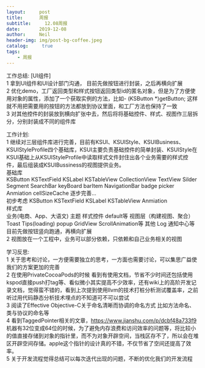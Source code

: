 ```yaml
---
layout:     post
title:      周报
subtitle:	  12.08周报
date:       2019-12-08
author:     Neil
header-img: img/post-bg-coffee.jpeg
catalog: 	 true
tags:
    - 周报
---
```


工作总结: [UI组件]  
1 拿到UI组件和UI设计部门沟通， 目前先做按钮进行封装，之后再横向扩展  
2 优化demo，工厂返回类型和样式按钮返回类型id<protocol>的匿名对象，但是为了方便使用对象的属性，添加了一个获取实例的方法，比如- (KSButton *)getButton; 这样就不用把需要用的按钮的方法都放到协议里面，和工厂方法也保持了一致  
3 对其他控件的封装放到横向扩张中去，然后将将基础控件、样式、视图作三层拆分，分别封装成不同的组件库  

工作计划:  
1 继续对三层组件库进行完善，目前有KSUI、KSUIStyle、KSUIBusiness、KSUIStyleProfile四个基础库，KSUI主要负责基础控件的简单封装、KSUIStyle在KSUI基础上从KSUIStyleProfile中读取样式文件封住出各个业务需要的样式控件，最后组装成KSUIBussiness的视图提供业务。  
基础库   
KSButton KSTextField KSLabel  KSTableView CollectionView TextView
Silder Segment SearchBar keyBoard barItem NavigationBar badge picker 
Anmiation  cellSizeCache 逐步完善…  
初步考虑 KSButton KSTextField KSLabel KSTableView Anmiation  
样式库  
业务(电商、App、大语文) 主题 样式控件 default等
视图层（构建视图、聚合）
Toast  Tips(loading) popup GridView ScrollAnimation等
其他
Log 通知中心等
目前先做按钮竖向跑通，再横向扩展  
2 视图放在一个工程中，业务可以部分依赖，只依赖和自己业务相关的视图
  
学习反思:   
1 关于思考和讨论，一方便需要独立的思考，一方面也需要讨论，可以集思广益使我们的方案更加的完善  
2 在使用PrivateCocoaPods的时候 看到有使用文档，节省不少时间还包括使用kspod直接push打tag等、看似微小其实提高不少效率，还有wiki上的高阶开发记录文档，觉得蛮不错的，看到上次提到使用llvm的技术打桩分析测试覆盖率，之前听过用代码静态分析技术埋点的不知道可不可以尝试  
3 阅读了Effective Objective-C关于命名清晰而协调的命名方式 比如方法命名、类与协议的命名等  
4 看到TaggedPointer相关的文章，https://www.jianshu.com/p/dcbf48a733f9 机器有32位变成64位的时候，为了避免内存浪费和访问效率的问题等，将比较小的值直接存储到对象的指针里，而不为对象开辟空间，当栈区存不了，所以会在堆区开辟空间存储。apple这个指针的设计真的不错，不仅节省了空间还提高了效率。  
5 关于开发流程觉得总结可以每次迭代出现的问题，不断的优化我们的开发流程